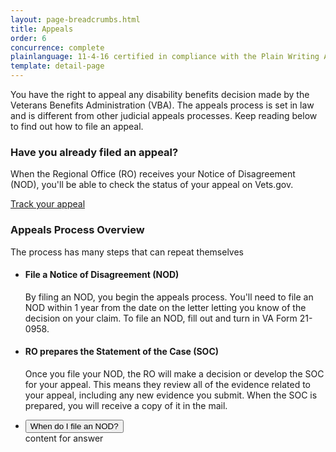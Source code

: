 ```yaml
---
layout: page-breadcrumbs.html
title: Appeals
order: 6
concurrence: complete
plainlanguage: 11-4-16 certified in compliance with the Plain Writing Act
template: detail-page
---
```


<div class="va-introtext">
You have the right to appeal any disability benefits decision made by the Veterans Benefits Administration (VBA). The appeals process is set in law and is different from other judicial appeals processes. Keep reading below to find out how to file an appeal.  
</div>

<div class="feature" markdown="0">

### Have you already filed an appeal?

When the Regional Office (RO) receives your Notice of Disagreement (NOD), you'll be able to check the status of your appeal on Vets.gov.

<a class="usa-button-primary" href="/track-claims">Track your appeal</a>
</div>

### Appeals Process Overview
The process has many steps that can repeat themselves

<ul class="vertical-list-group">
  <li class="list-group-item">
    <h4>File a Notice of Disagreement (NOD)</h4>
    <p>
      By filing an NOD, you begin the appeals process. You'll need to file an NOD within 1 year from the date on the letter letting you know of the decision on your claim. To file an NOD, fill out and turn in VA Form 21-0958.
    </p>
  </li>
  <li class="list-group-item">
    <h4>RO prepares the Statement of the Case (SOC)</h4>
    <p>
      Once you file your NOD, the RO will make a decision or develop the SOC for your appeal. This means they review all of the evidence related to your appeal, including any new evidence you submit. When the SOC is prepared, you will receive a copy of it in the mail.
    </p>
  </li>
</ul>


<div class="usa-accordion">
  <ul class="usa-unstyled-list">
    <li>
      <button class="usa-button-unstyled usa-accordion-button" aria-controls="dbq1">When do I file an NOD?</button>
      <div id="dbq1" class="usa-accordion-content">
        content for answer
      </div>
    </li>
  </ul>
</div>


<script src="https://standards.usa.gov/assets/js/vendor/uswds.min.js" type="text/javascript"></script>

<!--- TODO: find a proper place to import USWDS JS for static pages -->
